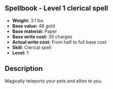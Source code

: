 ## Spellbook - Level 1 clerical spell

- **Weight:** 3.1 lbs
- **Base value:** 48 gold
- **Base material:** Paper
- **Base write cost:** 30 charges
- **Actual write cost:** From half to full base cost
- **Skill:** Clerical spell
- **Level:** 1

## Description

Magically teleports your pets and allies to you.
